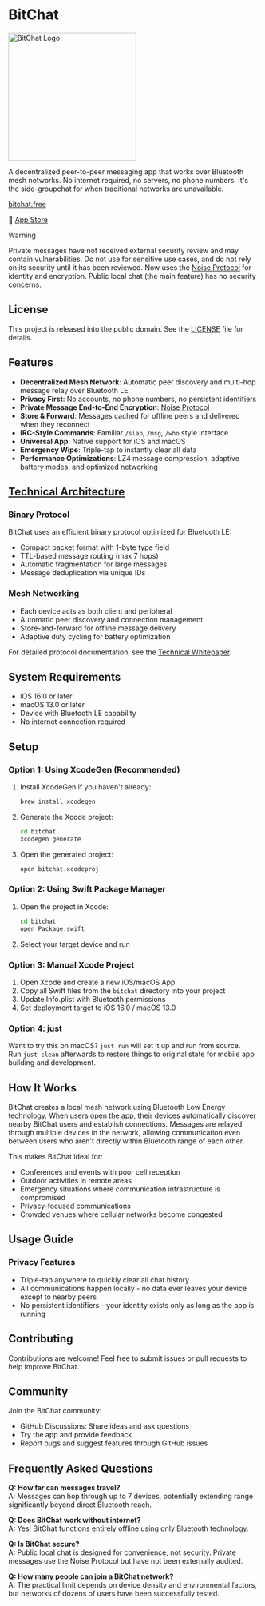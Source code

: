 # BitChat

<img width="256" height="256" alt="BitChat Logo" src="https://github.com/user-attachments/assets/90133f83-b4f6-41c6-aab9-25d0859d2a47" />

A decentralized peer-to-peer messaging app that works over Bluetooth mesh networks. No internet required, no servers, no phone numbers. It's the side-groupchat for when traditional networks are unavailable.

[bitchat.free](http://bitchat.free)

📲 [App Store](https://apps.apple.com/us/app/bitchat-mesh/id6748219622)

> [!WARNING]
> Private messages have not received external security review and may contain vulnerabilities. Do not use for sensitive use cases, and do not rely on its security until it has been reviewed. Now uses the [Noise Protocol](http://www.noiseprotocol.org) for identity and encryption. Public local chat (the main feature) has no security concerns. 

## License

This project is released into the public domain. See the [LICENSE](LICENSE) file for details.

## Features

- **Decentralized Mesh Network**: Automatic peer discovery and multi-hop message relay over Bluetooth LE
- **Privacy First**: No accounts, no phone numbers, no persistent identifiers
- **Private Message End-to-End Encryption**: [Noise Protocol](http://noiseprotocol.org)
- **Store & Forward**: Messages cached for offline peers and delivered when they reconnect
- **IRC-Style Commands**: Familiar `/slap`, `/msg`, `/who` style interface
- **Universal App**: Native support for iOS and macOS
- **Emergency Wipe**: Triple-tap to instantly clear all data
- **Performance Optimizations**: LZ4 message compression, adaptive battery modes, and optimized networking

## [Technical Architecture](https://deepwiki.com/permissionlesstech/bitchat)

### Binary Protocol
BitChat uses an efficient binary protocol optimized for Bluetooth LE:
- Compact packet format with 1-byte type field
- TTL-based message routing (max 7 hops)
- Automatic fragmentation for large messages
- Message deduplication via unique IDs

### Mesh Networking
- Each device acts as both client and peripheral
- Automatic peer discovery and connection management
- Store-and-forward for offline message delivery
- Adaptive duty cycling for battery optimization

For detailed protocol documentation, see the [Technical Whitepaper](WHITEPAPER.md).

## System Requirements

- iOS 16.0 or later
- macOS 13.0 or later
- Device with Bluetooth LE capability
- No internet connection required

## Setup

### Option 1: Using XcodeGen (Recommended)

1. Install XcodeGen if you haven't already:
   ```bash
   brew install xcodegen
   ```

2. Generate the Xcode project:
   ```bash
   cd bitchat
   xcodegen generate
   ```

3. Open the generated project:
   ```bash
   open bitchat.xcodeproj
   ```

### Option 2: Using Swift Package Manager

1. Open the project in Xcode:
   ```bash
   cd bitchat
   open Package.swift
   ```

2. Select your target device and run

### Option 3: Manual Xcode Project

1. Open Xcode and create a new iOS/macOS App
2. Copy all Swift files from the `bitchat` directory into your project
3. Update Info.plist with Bluetooth permissions
4. Set deployment target to iOS 16.0 / macOS 13.0

### Option 4: just

Want to try this on macOS? `just run` will set it up and run from source.  
Run `just clean` afterwards to restore things to original state for mobile app building and development.

## How It Works

BitChat creates a local mesh network using Bluetooth Low Energy technology. When users open the app, their devices automatically discover nearby BitChat users and establish connections. Messages are relayed through multiple devices in the network, allowing communication even between users who aren't directly within Bluetooth range of each other.

This makes BitChat ideal for:
- Conferences and events with poor cell reception
- Outdoor activities in remote areas
- Emergency situations where communication infrastructure is compromised
- Privacy-focused communications
- Crowded venues where cellular networks become congested

## Usage Guide

### Privacy Features
- Triple-tap anywhere to quickly clear all chat history
- All communications happen locally - no data ever leaves your device except to nearby peers
- No persistent identifiers - your identity exists only as long as the app is running

## Contributing

Contributions are welcome! Feel free to submit issues or pull requests to help improve BitChat.

## Community

Join the BitChat community:
- GitHub Discussions: Share ideas and ask questions
- Try the app and provide feedback
- Report bugs and suggest features through GitHub issues

## Frequently Asked Questions

**Q: How far can messages travel?**  
A: Messages can hop through up to 7 devices, potentially extending range significantly beyond direct Bluetooth reach.

**Q: Does BitChat work without internet?**  
A: Yes! BitChat functions entirely offline using only Bluetooth technology.

**Q: Is BitChat secure?**  
A: Public local chat is designed for convenience, not security. Private messages use the Noise Protocol but have not been externally audited.

**Q: How many people can join a BitChat network?**  
A: The practical limit depends on device density and environmental factors, but networks of dozens of users have been successfully tested.